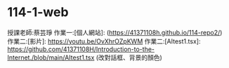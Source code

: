 # 114-1-web
授課老師:蔡芸琤
作業一:[個人網站]: (https://41371108h.github.io/114-repo2/)
作業二:[影片]: https://youtu.be/OvXhrOZpKWM
作業二:[AItest1.tsx]: https://github.com/41371108H/Introduction-to-the-Internet./blob/main/AItest1.tsx (改對話框、背景的顏色)
